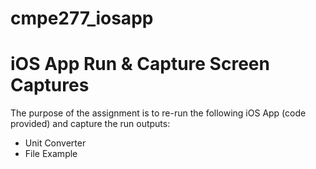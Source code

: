 # cmpe277_iosapp

# iOS App Run & Capture Screen Captures

The purpose of the assignment is to re-run the following iOS App (code provided) and capture the run outputs:
* Unit Converter
* File Example
